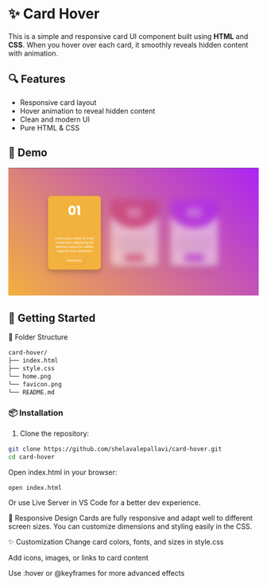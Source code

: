 # ✨  Card Hover

This is a simple and responsive card UI component built using **HTML** and **CSS**. When you hover over each card, it smoothly reveals hidden content with animation.

## 🔍 Features

- Responsive card layout  
- Hover animation to reveal hidden content  
- Clean and modern UI  
- Pure HTML & CSS 

## 📸 Demo

![Hover Reveal Cards Demo](home.png) 

## 🚀 Getting Started

📁 Folder Structure
```
card-hover/
├── index.html
├── style.css
└── home.png
└── favicon.png
└── README.md
```


### 📦 Installation

1. Clone the repository:

```bash
git clone https://github.com/shelavalepallavi/card-hover.git
cd card-hover
```

Open index.html in your browser:

```
open index.html
```

Or use Live Server in VS Code for a better dev experience.

📱 Responsive Design
Cards are fully responsive and adapt well to different screen sizes. You can customize dimensions and styling easily in the CSS.

✨ Customization
Change card colors, fonts, and sizes in style.css

Add icons, images, or links to card content

Use :hover or @keyframes for more advanced effects
